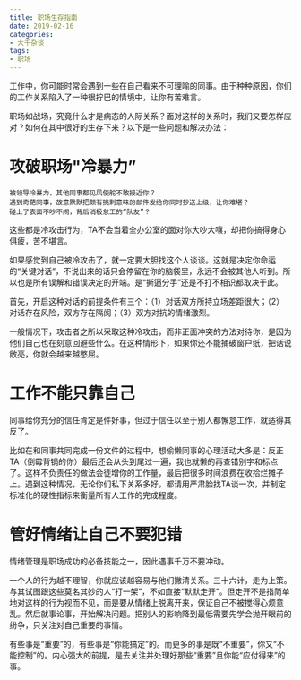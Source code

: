 ```yaml
---
title: 职场生存指南
date: 2019-02-16
categories:
- 大千杂谈
tags:
- 职场
---
```


工作中，你可能时常会遇到一些在自己看来不可理喻的同事。由于种种原因，你们的工作关系陷入了一种很拧巴的情境中，让你有苦难言。

职场如战场，究竟什么才是病态的人际关系？面对这样的关系时，我们又要怎样应对？如何在其中很好的生存下来？以下是一些问题和解决办法：

# 攻破职场"冷暴力”

	被领导冷暴力，其他同事都见风使舵不敢接近你？
	遇到奇葩同事，故意默默把颇有挑刺意味的邮件发给你同时抄送上级，让你难堪？
	碰上了表面不吵不闹，背后消极怠工的“队友”？

这些都是冷攻击行为，TA不会当着全办公室的面对你大吵大嚷，却把你搞得身心俱疲，苦不堪言。
 
如果感觉到自己被冷攻击了，就一定要大胆找这个人谈谈。这就是决定你命运的“关键对话”，不说出来的话只会停留在你的脑袋里，永远不会被其他人听到。所以也是所有误解和错误决定的开端。是“撕逼分手”还是不打不相识都取决于此。

首先，开启这种对话的前提条件有三个：（1）对话双方所持立场差距很大；（2）对话存在风险，双方存在隔阂；（3）双方对抗的情绪激烈。
 
一般情况下，攻击者之所以采取这种冷攻击，而非正面冲突的方法对待你，是因为他们自己也在刻意回避些什么。在这种情形下，如果你还不能捅破窗户纸，把话说敞亮，你就会越来越憋屈。

# 工作不能只靠自己

同事给你充分的信任肯定是件好事，但过于信任以至于别人都懈怠工作，就适得其反了。
 
比如在和同事共同完成一份文件的过程中，想偷懒同事的心理活动大多是：反正TA（倒霉背锅的你）最后还会从头到尾过一遍，我也就懒的再查错别字和标点了。这样不负责任的做法会徒增你的工作量，最后把很多时间浪费在收拾烂摊子上。遇到这种情况，无论你们私下关系多好，都请用严肃脸找TA谈一次，并制定标准化的硬性指标来衡量所有人工作的完成程度。

# 管好情绪让自己不要犯错

情绪管理是职场成功的必备技能之一，因此遇事千万不要冲动。
 
一个人的行为越不理智，你就应该越容易与他们撇清关系。三十六计，走为上策。与其试图跟这些莫名其妙的人“打一架”，不如直接“默默走开”。但走开不是指简单地对这样的行为视而不见，而是要从情绪上脱离开来，保证自己不被搅得心烦意乱。然后就事论事，开始解决问题。把别人的影响降到最低需要先学会抛开眼前的纷争，只关注对自己重要的事情。

有些事是“重要”的，有些事是“你能搞定”的。而更多的事是既“不重要”，你又“不能控制”的。内心强大的前提，是去关注并处理好那些“重要”且你能“应付得来”的事。